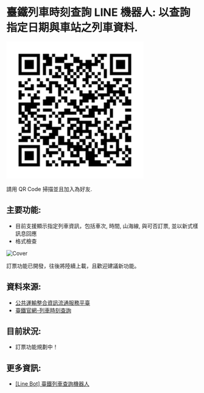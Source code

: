# 臺鐵列車時刻查詢 LINE 機器人: 以查詢指定日期與車站之列車資料.

![](images/QR.png)

請用 QR Code 掃描並且加入為好友.

## 主要功能:

- 目前支援顯示指定列車資訊，包括車次, 時間, 山海線, 與可否訂票, 並以新式樣訊息回應
- 格式檢查

<img src="images/trainbot.gif" alt="Cover" width="30%"/>

訂票功能已開發，往後將陸續上載，且歡迎建議新功能。

## 資料來源:

- [公共運輸整合資訊流通服務平臺](https://ptx.transportdata.tw/PTX/)  
- [臺鐵官網-列車時刻查詢](https://tip.railway.gov.tw/tra-tip-web/tip/tip001/tip112/gobytime)

## 目前狀況:
- 訂票功能規劃中！

## 更多資訊:
- [[Line Bot] 臺鐵列車查詢機器人](https://medium.com/@ycpin/line-bot-%E5%80%8B%E4%BA%BA%E5%B0%88%E9%A1%8C-%E8%87%BA%E9%90%B5%E5%88%97%E8%BB%8A%E6%9F%A5%E8%A9%A2%E6%A9%9F%E5%99%A8%E4%BA%BA-4d5aafb9f732)
